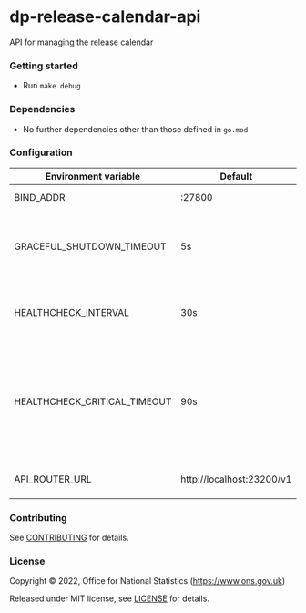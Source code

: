 # dp-release-calendar-api
API for managing the release calendar

### Getting started

* Run `make debug`

### Dependencies

* No further dependencies other than those defined in `go.mod`

### Configuration

| Environment variable         | Default                   | Description
| ---------------------------- | ------------------------- | -----------
| BIND_ADDR                    | :27800                    | The host and port to bind to
| GRACEFUL_SHUTDOWN_TIMEOUT    | 5s                        | The graceful shutdown timeout in seconds (`time.Duration` format)
| HEALTHCHECK_INTERVAL         | 30s                       | Time between self-healthchecks (`time.Duration` format)
| HEALTHCHECK_CRITICAL_TIMEOUT | 90s                       | Time to wait until an unhealthy dependent propagates its state to make this app unhealthy (`time.Duration` format)
| API_ROUTER_URL               | http://localhost:23200/v1 | The URL of the [dp-api-router](https://github.com/ONSdigital/dp-api-router)

### Contributing

See [CONTRIBUTING](CONTRIBUTING.md) for details.

### License

Copyright © 2022, Office for National Statistics (https://www.ons.gov.uk)

Released under MIT license, see [LICENSE](LICENSE.md) for details.

